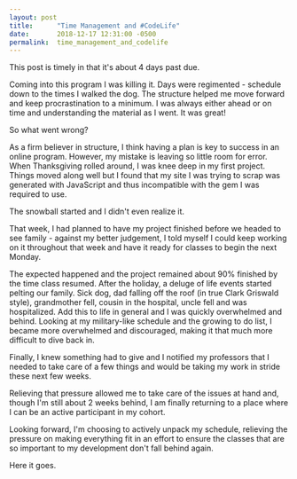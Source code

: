 ```yaml
---
layout: post
title:      "Time Management and #CodeLife"
date:       2018-12-17 12:31:00 -0500
permalink:  time_management_and_codelife
---
```



This post is timely in that it's about 4 days past due. 

Coming into this program I was killing it. Days were regimented - schedule down to the times I walked the dog. The structure helped me move forward and keep procrastination to a minimum. I was always either ahead or on time and understanding the material as I went. It was great! 

So what went wrong? 

As a firm believer in structure, I think having a plan is key to success in an online program. However, my mistake is leaving so little room for error. When Thanksgiving rolled around, I was knee deep in my first project. Things moved along well but I found that my site I was trying to scrap was generated with JavaScript and thus incompatible with the gem I was required to use. 

The snowball started and I didn't even realize it. 

That week, I had planned to have my project finished before we headed to see family - against my better judgement, I told myself I could keep working on it throughout that week and have it ready for classes to begin the next Monday. 

The expected happened and the project remained about 90% finished by the time class resumed. After the holiday, a deluge of life events started pelting our family. Sick dog, dad falling off the roof (in true Clark Griswald style), grandmother fell, cousin in the hospital, uncle fell and was hospitalized. Add this to life in general and I was quickly overwhelmed and behind. Looking at my military-like schedule and the growing to do list, I became more overwhelmed and discouraged, making it that much more difficult to dive back in. 

Finally, I knew something had to give and I notified my professors that I needed to take care of a few things and would be taking my work in stride these next few weeks. 

Relieving that  pressure allowed me to take care of the issues at hand and, though I'm still about 2 weeks behind, I am finally returning to a place where I can be an active participant in my cohort. 

Looking forward, I'm choosing to actively unpack my schedule, relieving the pressure on making everything fit in an effort to ensure the classes that are so important to my development don't fall behind again. 

Here it goes. 

